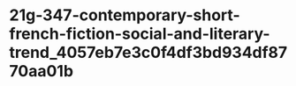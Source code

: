 # 21g-347-contemporary-short-french-fiction-social-and-literary-trend_4057eb7e3c0f4df3bd934df8770aa01b